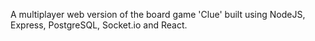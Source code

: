 A multiplayer web version of the board game 'Clue' built using NodeJS, Express, PostgreSQL, Socket.io and React. 
